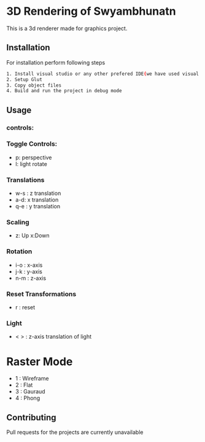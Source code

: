 # 3D Rendering of Swyambhunatn

This is a 3d renderer made for graphics project. 

## Installation

For installation perform following steps
```bash
1. Install visual studio or any other prefered IDE(we have used visual studio)
2. Setup Glut 
3. Copy object files 
4. Build and run the project in debug mode
```

## Usage
### controls:
### Toggle Controls:
   - p: perspective
   -  l: light rotate
### Translations
- w-s : z translation
- a-d: x translation
- q-e : y translation

### Scaling
- z: Up x:Down

### Rotation
- i-o : x-axis
- j-k : y-axis
- n-m : z-axis

### Reset Transformations
- r : reset
### Light
- < > : z-axis translation of light

# Raster Mode
- 1 : Wireframe
- 2 : Flat
- 3 : Gauraud
- 4 : Phong

   



## Contributing
Pull requests for the projects are currently unavailable



